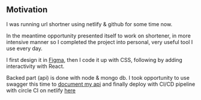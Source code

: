 ## Motivation

I was running url shortner using netlify & github for some time now.

In the meantime opportunity presented itself to work on shortener, in more 
intensive manner so I completed the project into personal, very useful tool I 
use every day.

I first design it in
[Figma](https://www.figma.com/file/G4JxLBqhy2yzY9EislD5oH/Crowdly?node-id=0%3A1),
then I code it up with CSS, following by adding interactivity with React.

Backed part (api) is done with node & mongo db. I took opportunity to use
swagger this time to [document my
api](https://app.swaggerhub.com/apis-docs/ultrox/shortner/1.0.0) and finally
deploy with CI/CD pipeline with circle CI on netlify 
[here](https://prod-crowd.netlify.com/)
